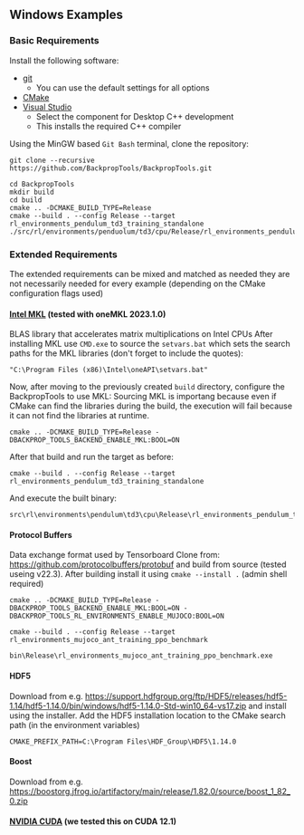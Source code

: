 ## Windows Examples
### Basic Requirements
Install the following software:
* [git](https://git-scm.com/download/win)
  * You can use the default settings for all options
* [CMake](https://cmake.org/install/)
* [Visual Studio](https://visualstudio.microsoft.com/)
  * Select the component for Desktop C++ development
  * This installs the required C++ compiler

Using the MinGW based `Git Bash` terminal, clone the repository:
```
git clone --recursive https://github.com/BackpropTools/BackpropTools.git
```
```
cd BackpropTools
mkdir build
cd build
cmake .. -DCMAKE_BUILD_TYPE=Release
cmake --build . --config Release --target rl_environments_pendulum_td3_training_standalone
./src/rl/environments/penduolum/td3/cpu/Release/rl_environments_pendulum_td3_training_standalone.exe
```


### Extended Requirements
The extended requirements can be mixed and matched as needed they are not necessarily needed for every example (depending on the CMake configuration flags used)

#### [Intel MKL](https://www.intel.com/content/www/us/en/developer/tools/oneapi/onemkl-download.html) (tested with oneMKL 2023.1.0)
BLAS library that accelerates matrix multiplications on Intel CPUs
After installing MKL use `CMD.exe` to source the `setvars.bat` which sets the search paths for the MKL libraries (don't forget to include the quotes):
```
"C:\Program Files (x86)\Intel\oneAPI\setvars.bat"
```
Now, after moving to the previously created `build` directory, configure the BackpropTools to use MKL:
Sourcing MKL is importang because even if CMake can find the libraries during the build, the execution will fail because it can not find the libraries at runtime.
```
cmake .. -DCMAKE_BUILD_TYPE=Release -DBACKPROP_TOOLS_BACKEND_ENABLE_MKL:BOOL=ON
```
After that build and run the target as before:
```
cmake --build . --config Release --target rl_environments_pendulum_td3_training_standalone
```
And execute the built binary:
```
src\rl\environments\pendulum\td3\cpu\Release\rl_environments_pendulum_td3_training_standalone.exe
```
#### __Protocol Buffers__
Data exchange format used by Tensorboard
Clone from: https://github.com/protocolbuffers/protobuf and build from source (tested useing v22.3). After building install it using `cmake --install .` (admin shell required)

```
cmake .. -DCMAKE_BUILD_TYPE=Release -DBACKPROP_TOOLS_BACKEND_ENABLE_MKL:BOOL=ON -DBACKPROP_TOOLS_RL_ENVIRONMENTS_ENABLE_MUJOCO:BOOL=ON
```

```
cmake --build . --config Release --target rl_environments_mujoco_ant_training_ppo_benchmark
```

```
bin\Release\rl_environments_mujoco_ant_training_ppo_benchmark.exe
```

#### __HDF5__
Download from e.g. https://support.hdfgroup.org/ftp/HDF5/releases/hdf5-1.14/hdf5-1.14.0/bin/windows/hdf5-1.14.0-Std-win10_64-vs17.zip
and install using  the installer.
Add the HDF5 installation location to the CMake search path (in the environment variables)
```
CMAKE_PREFIX_PATH=C:\Program Files\HDF_Group\HDF5\1.14.0
```

#### __Boost__
Download from e.g. https://boostorg.jfrog.io/artifactory/main/release/1.82.0/source/boost_1_82_0.zip

#### [NVIDIA CUDA](https://developer.nvidia.com/cuda-downloads) (we tested this on CUDA 12.1)